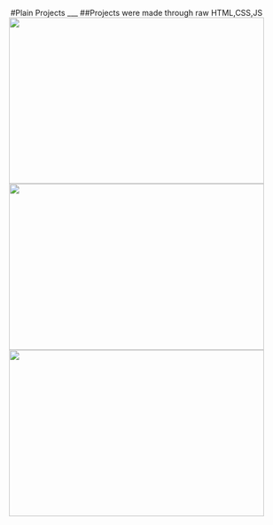 <p align="center">
  #Plain Projects
  ___
  ##Projects were made through raw HTML,CSS,JS
  <img width="460" height="300" src="">
  <img width="460" height="300" src="">
  <img width="460" height="300" src="">
</p>

